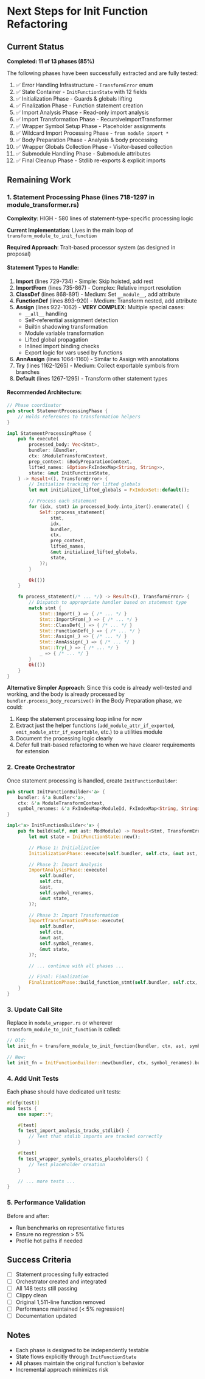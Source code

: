 # Next Steps for Init Function Refactoring

## Current Status

**Completed: 11 of 13 phases (85%)**

The following phases have been successfully extracted and are fully tested:

1. ✅ Error Handling Infrastructure - `TransformError` enum
2. ✅ State Container - `InitFunctionState` with 12 fields
3. ✅ Initialization Phase - Guards & globals lifting
4. ✅ Finalization Phase - Function statement creation
5. ✅ Import Analysis Phase - Read-only import analysis
6. ✅ Import Transformation Phase - RecursiveImportTransformer
7. ✅ Wrapper Symbol Setup Phase - Placeholder assignments
8. ✅ Wildcard Import Processing Phase - `from module import *`
9. ✅ Body Preparation Phase - Analysis & body processing
10. ✅ Wrapper Globals Collection Phase - Visitor-based collection
11. ✅ Submodule Handling Phase - Submodule attributes
12. ✅ Final Cleanup Phase - Stdlib re-exports & explicit imports

## Remaining Work

### 1. Statement Processing Phase (lines 718-1297 in module_transformer.rs)

**Complexity**: HIGH - 580 lines of statement-type-specific processing logic

**Current Implementation**: Lives in the main loop of `transform_module_to_init_function`

**Required Approach**: Trait-based processor system (as designed in proposal)

#### Statement Types to Handle:

1. **Import** (lines 729-734) - Simple: Skip hoisted, add rest
2. **ImportFrom** (lines 735-867) - Complex: Relative import resolution
3. **ClassDef** (lines 868-891) - Medium: Set `__module__`, add attribute
4. **FunctionDef** (lines 893-920) - Medium: Transform nested, add attribute
5. **Assign** (lines 922-1062) - **VERY COMPLEX**: Multiple special cases:
   - `__all__` handling
   - Self-referential assignment detection
   - Builtin shadowing transformation
   - Module variable transformation
   - Lifted global propagation
   - Inlined import binding checks
   - Export logic for vars used by functions
6. **AnnAssign** (lines 1064-1160) - Similar to Assign with annotations
7. **Try** (lines 1162-1265) - Medium: Collect exportable symbols from branches
8. **Default** (lines 1267-1295) - Transform other statement types

#### Recommended Architecture:

```rust
// Phase coordinator
pub struct StatementProcessingPhase {
    // Holds references to transformation helpers
}

impl StatementProcessingPhase {
    pub fn execute(
        processed_body: Vec<Stmt>,
        bundler: &Bundler,
        ctx: &ModuleTransformContext,
        prep_context: &BodyPreparationContext,
        lifted_names: &Option<FxIndexMap<String, String>>,
        state: &mut InitFunctionState,
    ) -> Result<(), TransformError> {
        // Initialize tracking for lifted globals
        let mut initialized_lifted_globals = FxIndexSet::default();

        // Process each statement
        for (idx, stmt) in processed_body.into_iter().enumerate() {
            Self::process_statement(
                stmt,
                idx,
                bundler,
                ctx,
                prep_context,
                lifted_names,
                &mut initialized_lifted_globals,
                state,
            )?;
        }

        Ok(())
    }

    fn process_statement(/* ... */) -> Result<(), TransformError> {
        // Dispatch to appropriate handler based on statement type
        match stmt {
            Stmt::Import(_) => { /* ... */ }
            Stmt::ImportFrom(_) => { /* ... */ }
            Stmt::ClassDef(_) => { /* ... */ }
            Stmt::FunctionDef(_) => { /* ... */ }
            Stmt::Assign(_) => { /* ... */ }
            Stmt::AnnAssign(_) => { /* ... */ }
            Stmt::Try(_) => { /* ... */ }
            _ => { /* ... */ }
        }
        Ok(())
    }
}
```

**Alternative Simpler Approach**: Since this code is already well-tested and working, and the body is already processed by `bundler.process_body_recursive()` in the Body Preparation phase, we could:

1. Keep the statement processing loop inline for now
2. Extract just the helper functions (`add_module_attr_if_exported`, `emit_module_attr_if_exportable`, etc.) to a utilities module
3. Document the processing logic clearly
4. Defer full trait-based refactoring to when we have clearer requirements for extension

### 2. Create Orchestrator

Once statement processing is handled, create `InitFunctionBuilder`:

```rust
pub struct InitFunctionBuilder<'a> {
    bundler: &'a Bundler<'a>,
    ctx: &'a ModuleTransformContext,
    symbol_renames: &'a FxIndexMap<ModuleId, FxIndexMap<String, String>>,
}

impl<'a> InitFunctionBuilder<'a> {
    pub fn build(self, mut ast: ModModule) -> Result<Stmt, TransformError> {
        let mut state = InitFunctionState::new();

        // Phase 1: Initialization
        InitializationPhase::execute(self.bundler, self.ctx, &mut ast, &mut state)?;

        // Phase 2: Import Analysis
        ImportAnalysisPhase::execute(
            self.bundler,
            self.ctx,
            &ast,
            self.symbol_renames,
            &mut state,
        )?;

        // Phase 3: Import Transformation
        ImportTransformationPhase::execute(
            self.bundler,
            self.ctx,
            &mut ast,
            self.symbol_renames,
            &mut state,
        )?;

        // ... continue with all phases ...

        // Final: Finalization
        FinalizationPhase::build_function_stmt(self.bundler, self.ctx, state)
    }
}
```

### 3. Update Call Site

Replace in `module_wrapper.rs` or wherever `transform_module_to_init_function` is called:

```rust
// Old:
let init_fn = transform_module_to_init_function(bundler, ctx, ast, symbol_renames);

// New:
let init_fn = InitFunctionBuilder::new(bundler, ctx, symbol_renames).build(ast)?;
```

### 4. Add Unit Tests

Each phase should have dedicated unit tests:

```rust
#[cfg(test)]
mod tests {
    use super::*;

    #[test]
    fn test_import_analysis_tracks_stdlib() {
        // Test that stdlib imports are tracked correctly
    }

    #[test]
    fn test_wrapper_symbols_creates_placeholders() {
        // Test placeholder creation
    }

    // ... more tests ...
}
```

### 5. Performance Validation

Before and after:

- Run benchmarks on representative fixtures
- Ensure no regression > 5%
- Profile hot paths if needed

## Success Criteria

- [ ] Statement processing fully extracted
- [ ] Orchestrator created and integrated
- [ ] All 148 tests still passing
- [ ] Clippy clean
- [ ] Original 1,511-line function removed
- [ ] Performance maintained (< 5% regression)
- [ ] Documentation updated

## Notes

- Each phase is designed to be independently testable
- State flows explicitly through `InitFunctionState`
- All phases maintain the original function's behavior
- Incremental approach minimizes risk
